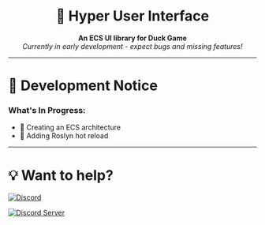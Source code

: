 <div align="center">

# 🦆 Hyper User Interface

**An ECS UI library for Duck Game**  
*Currently in early development - expect bugs and missing features!*

</div>

***

# 🔬 Development Notice

### What's In Progress:
- 🚧 Creating an ECS architecture
- 🚧 Adding Roslyn hot reload

***

# 💡 Want to help?

[![Discord](https://img.shields.io/badge/Discord-aukvary-5865F2?style=for-the-badge&logo=discord&logoColor=white)](https://discord.com/users/675888930725298219)

[![Discord Server](https://img.shields.io/badge/Duck_Channel_[5]-Join_Server-5865F2?style=for-the-badge&logo=discord&logoColor=white)](https://discord.gg/hsAMzvYrFX)
